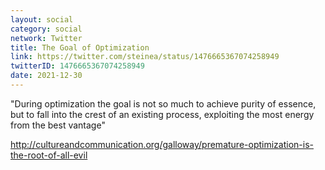 ```yaml
---
layout: social
category: social
network: Twitter
title: The Goal of Optimization
link: https://twitter.com/steinea/status/1476665367074258949
twitterID: 1476665367074258949
date: 2021-12-30
---
```


"During optimization the goal is not so much to achieve purity of essence, but to fall into the crest of an existing process, exploiting the most energy from the best vantage"

<http://cultureandcommunication.org/galloway/premature-optimization-is-the-root-of-all-evil>
